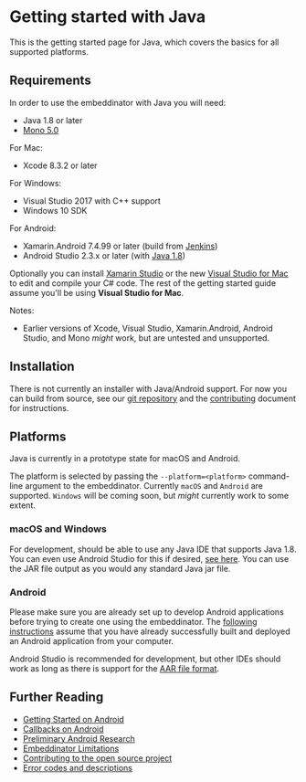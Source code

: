 # Getting started with Java

This is the getting started page for Java, which covers the basics for all supported platforms.

## Requirements

In order to use the embeddinator with Java you will need:
* Java 1.8 or later
* [Mono 5.0](http://www.mono-project.com/download/)

For Mac:
* Xcode 8.3.2 or later

For Windows:
* Visual Studio 2017 with C++ support
* Windows 10 SDK

For Android:
* Xamarin.Android 7.4.99 or later (build from [Jenkins](https://jenkins.mono-project.com/view/Xamarin.Android/job/xamarin-android/lastSuccessfulBuild/Azure/))
* Android Studio 2.3.x or later (with [Java 1.8](https://developer.android.com/guide/platform/j8-jack.html))

Optionally you can install [Xamarin Studio](https://developer.xamarin.com/guides/cross-platform/xamarin-studio/) or the new [Visual Studio for Mac](https://www.visualstudio.com/vs/visual-studio-mac/) to edit and compile your C# code. The rest of the getting started guide assume you'll be using **Visual Studio for Mac**.


Notes:

* Earlier versions of Xcode, Visual Studio, Xamarin.Android, Android Studio, and Mono _might_ work, but are untested and unsupported.

## Installation

There is not currently an installer with Java/Android support. For now you can build from source, see our [git repository](https://github.com/mono/Embeddinator-4000/) and the [contributing](Contributing.md) document for instructions.

## Platforms

Java is currently in a prototype state for macOS and Android.

The platform is selected by passing the `--platform=<platform>` command-line
argument to the embeddinator. Currently `macOS` and `Android` are supported. `Windows` will be coming soon, but _might_ currently work to some extent.

### macOS and Windows

For development, should be able to use any Java IDE that supports Java 1.8. You can even use Android Studio for this if desired, [see here](https://stackoverflow.com/questions/16626810/can-android-studio-be-used-to-run-standard-java-projects). You can use the JAR file output as you would any standard Java jar file.

### Android

Please make sure you are already set up to develop Android applications before trying to create one using the embeddinator. The [following instructions](getting-started-java-android.md) assume that you have already successfully built and deployed an Android application from your computer.

Android Studio is recommended for development, but other IDEs should work as long as there is support for the [AAR file format](https://developer.android.com/studio/projects/android-library.html). 

## Further Reading

* [Getting Started on Android](getting-started-java-android.md)
* [Callbacks on Android](android-callbacks.md)
* [Preliminary Android Research](android-preliminary-research.md)
* [Embeddinator Limitations](Limitations.md)
* [Contributing to the open source project](Contributing.md)
* [Error codes and descriptions](errors.md)

